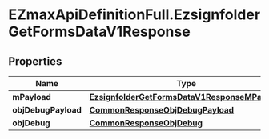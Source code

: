 # EZmaxApiDefinitionFull.EzsignfolderGetFormsDataV1Response

## Properties

Name | Type | Description | Notes
------------ | ------------- | ------------- | -------------
**mPayload** | [**EzsignfolderGetFormsDataV1ResponseMPayload**](EzsignfolderGetFormsDataV1ResponseMPayload.md) |  | 
**objDebugPayload** | [**CommonResponseObjDebugPayload**](CommonResponseObjDebugPayload.md) |  | [optional] 
**objDebug** | [**CommonResponseObjDebug**](CommonResponseObjDebug.md) |  | [optional] 



